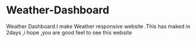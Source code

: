 # Weather-Dashboard
Weather Dashboard:I make Weather responsive website .This has maked in 2days ,i hope ,you are good feel to see this website
